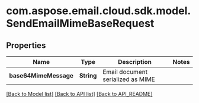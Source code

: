 
# com.aspose.email.cloud.sdk.model.SendEmailMimeBaseRequest

## Properties
Name | Type | Description | Notes
------------ | ------------- | ------------- | -------------
**base64MimeMessage** | **String** | Email document serialized as MIME | 


[[Back to Model list]](API_README.md#documentation-for-models) [[Back to API list]](API_README.md#documentation-for-api-endpoints) [[Back to API_README]](API_README.md)

